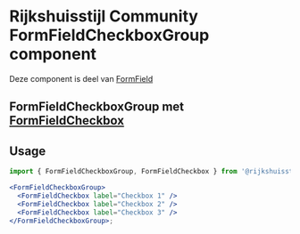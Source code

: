 # Rijkshuisstijl Community FormFieldCheckboxGroup component

Deze component is deel van [FormField](https://www.figma.com/design/txFX5MGRf4O904dtIFcGTF/NLDS---Rijkshuisstijl---Bibliotheek?node-id=958-1925&node-type=canvas&t=HiNKOQhf1hQtLZrr-0)

## FormFieldCheckboxGroup met [FormFieldCheckbox](/docs/rijkshuisstijl-form-field-checkbox--docs)

## Usage

```jsx
import { FormFieldCheckboxGroup, FormFieldCheckbox } from '@rijkshuisstijl-community/components-react';

<FormFieldCheckboxGroup>
  <FormFieldCheckbox label="Checkbox 1" />
  <FormFieldCheckbox label="Checkbox 2" />
  <FormFieldCheckbox label="Checkbox 3" />
</FormFieldCheckboxGroup>;
```
